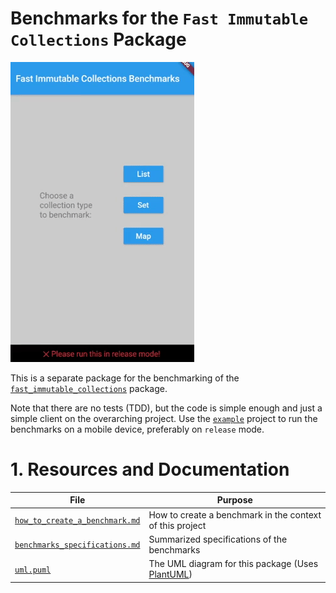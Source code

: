 # Benchmarks for the `Fast Immutable Collections` Package

[![GIF][gif]][example]

This is a separate package for the benchmarking of the [`fast_immutable_collections`][fast_immutable_collections] package.

Note that there are no tests (TDD), but the code is simple enough and just a simple client on the overarching project. Use the [`example`][example] project to run the benchmarks on a mobile device, preferably on `release` mode.


[example]: example/
[fast_immutable_collections]: ../

# 1. Resources and Documentation

| File                                                        | Purpose                                                       |
| ----------------------------------------------------------- | ------------------------------------------------------------- |
| [`how_to_create_a_benchmark.md`][how_to_create_a_benchmark] | How to create a benchmark in the context of this project      |
| [`benchmarks_specifications.md`][benchmarks_specifications] | Summarized specifications of the benchmarks                   |
| [`uml.puml`][uml]                                           | The UML diagram for this package (Uses [PlantUML][plant_uml]) |


[benchmarks_specifications]: docs/benchmarks_specifications.md
[example]: example/
[gif]: assets/demo.gif
[how_to_create_a_benchmark]: docs/how_to_create_a_benchmark.md
[plant_uml]: https://plantuml.com/
[uml]: docs/uml.puml